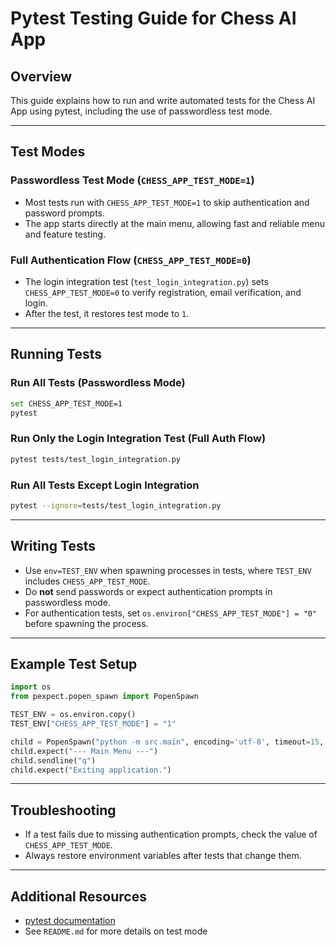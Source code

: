 # Pytest Testing Guide for Chess AI App

## Overview

This guide explains how to run and write automated tests for the Chess AI App using pytest, including the use of passwordless test mode.

---

## Test Modes

### Passwordless Test Mode (`CHESS_APP_TEST_MODE=1`)
- Most tests run with `CHESS_APP_TEST_MODE=1` to skip authentication and password prompts.
- The app starts directly at the main menu, allowing fast and reliable menu and feature testing.

### Full Authentication Flow (`CHESS_APP_TEST_MODE=0`)
- The login integration test (`test_login_integration.py`) sets `CHESS_APP_TEST_MODE=0` to verify registration, email verification, and login.
- After the test, it restores test mode to `1`.

---

## Running Tests

### Run All Tests (Passwordless Mode)
```bash
set CHESS_APP_TEST_MODE=1
pytest
```

### Run Only the Login Integration Test (Full Auth Flow)
```bash
pytest tests/test_login_integration.py
```

### Run All Tests Except Login Integration
```bash
pytest --ignore=tests/test_login_integration.py
```

---

## Writing Tests

- Use `env=TEST_ENV` when spawning processes in tests, where `TEST_ENV` includes `CHESS_APP_TEST_MODE`.
- Do **not** send passwords or expect authentication prompts in passwordless mode.
- For authentication tests, set `os.environ["CHESS_APP_TEST_MODE"] = "0"` before spawning the process.

---

## Example Test Setup

```python
import os
from pexpect.popen_spawn import PopenSpawn

TEST_ENV = os.environ.copy()
TEST_ENV["CHESS_APP_TEST_MODE"] = "1"

child = PopenSpawn("python -m src.main", encoding='utf-8', timeout=15, env=TEST_ENV)
child.expect("--- Main Menu ---")
child.sendline("q")
child.expect("Exiting application.")
```

---

## Troubleshooting

- If a test fails due to missing authentication prompts, check the value of `CHESS_APP_TEST_MODE`.
- Always restore environment variables after tests that change them.

---

## Additional Resources

- [pytest documentation](https://docs.pytest.org/)
- See `README.md` for more details on test mode